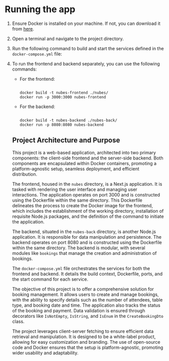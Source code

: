 # Running the app

1. Ensure Docker is installed on your machine. If not, you can download it from [here](https://www.docker.com/products/docker-desktop).

2. Open a terminal and navigate to the project directory.

3. Run the following command to build and start the services defined in the `docker-compose.yml` file:

4. To run the frontend and backend separately, you can use the following commands:

   - For the frontend:

     ```

     docker build -t nubes-frontend ./nubes/
     docker run -p 3000:3000 nubes-frontend

     ```

   - For the backend:

     ```

     docker build -t nubes-backend ./nubes-back/
     docker run -p 8080:8080 nubes-backend

     ```

    ## Project Architecture and Purpose

     This project is a web-based application, architected into two primary components: the client-side frontend and the server-side backend. Both components are encapsulated within Docker containers, promoting a platform-agnostic setup, seamless deployment, and efficient distribution.

     The frontend, housed in the `nubes` directory, is a Next.js application. It is tasked with rendering the user interface and managing user interactions. The application operates on port 3000 and is constructed using the Dockerfile within the same directory. This Dockerfile delineates the process to create the Docker image for the frontend, which includes the establishment of the working directory, installation of requisite Node.js packages, and the definition of the command to initiate the application.

     The backend, situated in the `nubes-back` directory, is another Node.js application. It is responsible for data manipulation and persistence. The backend operates on port 8080 and is constructed using the Dockerfile within the same directory. The backend is modular, with several modules like `bookings` that manage the creation and administration of bookings.

     The `docker-compose.yml` file orchestrates the services for both the frontend and backend. It details the build context, Dockerfile, ports, and the start command for each service.

     The objective of this project is to offer a comprehensive solution for booking management. It allows users to create and manage bookings, with the ability to specify details such as the number of attendees, table type, and booking date and time. The application also tracks the status of the booking and payment. Data validation is ensured through decorators like `IsNotEmpty`, `IsString`, and `IsEnum` in the `CreateBookingDto` class.

     The project leverages client-server fetching to ensure efficient data retrieval and manipulation. It is designed to be a white-label product, allowing for easy customization and branding. The use of open-source code and Docker ensures that the setup is platform-agnostic, promoting wider usability and adaptability.
